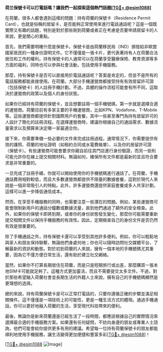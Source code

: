 **荷兰保號卡可以打電話嗎？讓我們一起探索這個熱門話題[[TG💪+ @esim1088](https://t.me/s/esim1088)]**

在荷蘭，很多人都會遇到這樣的問題：持有荷蘭的保號卡（Residence Permit Card），也就是俗稱的居留卡，是否能夠正常使用來進行電話通話呢？這是一個既實際又有趣的話題，特別是對於那些剛到荷蘭或者正在考慮是否要申請居留卡的人來說，更是關心的重點。

首先，我們需要明確什麼是保號卡。保號卡是由荷蘭移民局（IND）頒發給非歐盟國家居民的一種身份證明文件。它不僅僅是一張卡片，更代表著持有人在荷蘭合法居住和工作的權利。持有保號卡的人通常可以在荷蘭享受醫療保險、教育資源等多方面的福利，同時也可以參與社會活動，包括使用手機服務。

那麼，持有保號卡是否可以直接用於電話通話呢？答案是肯定的，但並不是所有的電話服務都能直接使用。在荷蘭，大部分手機運營商都接受持有有效居留許可證（包括保號卡）的人註冊手機計劃。不過，具體的操作流程可能會有所不同，這取決於運營商的政策以及個人的身份狀態。

如果你已經持有荷蘭的保號卡，並且想要註冊一個手機號碼，第一步就是選擇合適的運營商。荷蘭目前有多家主要的手機運營商，比如KPN、Vodafone、T-Mobile等。這些運營商都提供針對國際用戶的套餐，其中一些甚至專門為持有居留許可的人設計了簡化的註冊流程。在選擇運營商時，建議你根據自己的通話需求、數據流量需求以及預算來決定哪一家最適合你。

接下來，你需要準備一些必要的文件來完成註冊過程。通常情況下，你需要提供有效的護照、荷蘭的地址證明（如租約合同或水電費帳單）、以及你的居留許可證（保號卡）。有些運營商可能會要求你親自前往其門店進行身份驗證，而另一些則可能允許你在線上提交相關材料。無論如何，確保所有文件都是最新的並且符合要求是非常重要的。

一旦完成了註冊手續，你就可以開始使用你的手機號碼進行通話了。在荷蘭，手機通話費用相對較低，而且大多數運營商都提供不限量的數據套餐，這對於現代人來說是一個非常吸引人的特點。此外，許多運營商還提供家庭套餐或多人共享計劃，這樣可以進一步降低通信成本。

然而，在享受手機服務的同時，也需要注意一些潛在的問題。例如，某些運營商可能會限制新用戶的通話分鐘數或數據流量，直到他們通過了額外的安全檢查。此外，如果你的保號卡即將到期，或者你的身份狀態發生變化，那麼你可能需要重新提交相關文件以保持手機服務的有效性。因此，定期檢查自己的身份文件是否仍然有效是很重要的。

除了手機通話之外，持有保號卡還可以享受到其他許多便利。例如，你可以輕鬆地與家人和朋友保持聯繫，無論他們身處何地；你也可以隨時訪問社交媒體平台，了解最新的資訊和動態。對於初到荷蘭的人來說，擁有一個本地的手機號碼尤其重要，因為它不僅方便日常生活，還有助於建立社交網絡。

當然，如果你不打算長期居住在荷蘭，而是只是短期旅行或出差，那麼購買一張本地SIM卡可能就足夠了。這種方式更加靈活，而且不需要提交太多文件。不過，對於那些希望融入荷蘭社會並長期生活的外籍人士來說，擁有自己的手機號碼顯然是更理想的选择。

總的來說，持有荷蘭保號卡是可以正常打電話的，只要你遵循正確的步驟並滿足相關條件。這不僅僅是一項技術上的可能性，更是一種生活方式的體現。通過手機通話，你可以更好地融入荷蘭的生活，享受現代科技帶來的便利。

最後，無論你是新來荷蘭還是已經生活了一段時間，都應該根據自己的實際情況來選擇最合適的手機服務方案。如果還有任何疑問，不妨向身邊的朋友或專業人士諮詢，他們可能會給你提供更多有用的建議。希望每一位持有荷蘭保號卡的朋友都能順利地使用手機服務，讓生活變得更加便捷和豐富多彩[[TG💪+ @esim1088](https://t.me/s/esim1088)]！

[[TG💪+ @esim1088](https://t.me/s/esim1088) ![Image](https://i.postimg.cc/4NQfJmqS/Snipaste-2025-05-13-00-14-12.png)]